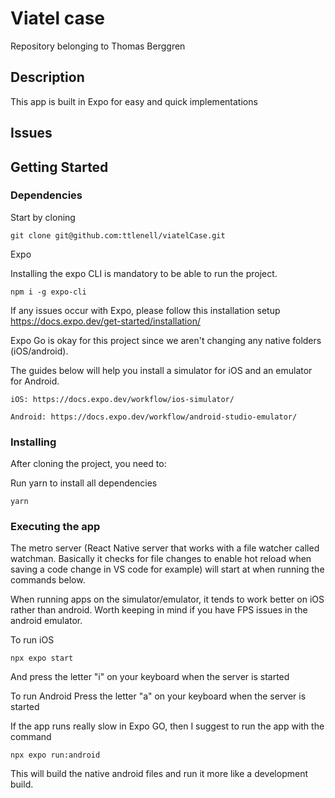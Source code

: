 # Viatel case

Repository belonging to Thomas Berggren

## Description

This app is built in Expo for easy and quick implementations

## Issues


## Getting Started

### Dependencies

Start by cloning

```
git clone git@github.com:ttlenell/viatelCase.git
```

Expo

Installing the expo CLI is mandatory to be able to run the project.

```
npm i -g expo-cli
```

If any issues occur with Expo, please follow this installation setup
https://docs.expo.dev/get-started/installation/

Expo Go is okay for this project since we aren't changing any native folders (iOS/android).

The guides below will help you install a simulator for iOS and an emulator for Android.

```
iOS: https://docs.expo.dev/workflow/ios-simulator/
```

```
Android: https://docs.expo.dev/workflow/android-studio-emulator/
```

### Installing

After cloning the project, you need to:

Run yarn to install all dependencies

```
yarn
```

### Executing the app

The metro server (React Native server that works with a file watcher called watchman. Basically it checks for file changes to enable hot reload when saving a code change in VS code for example) will start at when running the commands below.

When running apps on the simulator/emulator, it tends to work better on iOS rather than android. Worth keeping in mind if you have FPS issues in the android emulator.

To run iOS

```
npx expo start
```

And press the letter "i" on your keyboard when the server is started

To run Android
Press the letter "a" on your keyboard when the server is started

If the app runs really slow in Expo GO, then I suggest to run the app with the command

```
npx expo run:android
```

This will build the native android files and run it more like a development build.